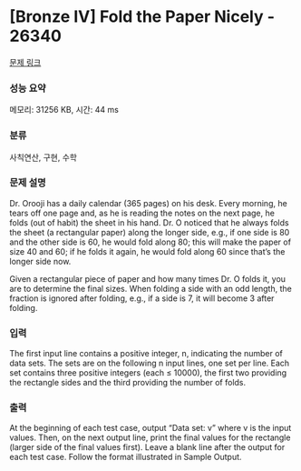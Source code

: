 # [Bronze IV] Fold the Paper Nicely - 26340 

[문제 링크](https://www.acmicpc.net/problem/26340) 

### 성능 요약

메모리: 31256 KB, 시간: 44 ms

### 분류

사칙연산, 구현, 수학

### 문제 설명

<p>Dr. Orooji has a daily calendar (365 pages) on his desk. Every morning, he tears off one page and, as he is reading the notes on the next page, he folds (out of habit) the sheet in his hand. Dr. O noticed that he always folds the sheet (a rectangular paper) along the longer side, e.g., if one side is 80 and the other side is 60, he would fold along 80; this will make the paper of size 40 and 60; if he folds it again, he would fold along 60 since that’s the longer side now.</p>

<p>Given a rectangular piece of paper and how many times Dr. O folds it, you are to determine the final sizes. When folding a side with an odd length, the fraction is ignored after folding, e.g., if a side is 7, it will become 3 after folding.</p>

### 입력 

 <p>The first input line contains a positive integer, n, indicating the number of data sets. The sets are on the following n input lines, one set per line. Each set contains three positive integers (each ≤ 10000), the first two providing the rectangle sides and the third providing the number of folds.</p>

### 출력 

 <p>At the beginning of each test case, output “Data set: v” where v is the input values. Then, on the next output line, print the final values for the rectangle (larger side of the final values first). Leave a blank line after the output for each test case. Follow the format illustrated in Sample Output.</p>

